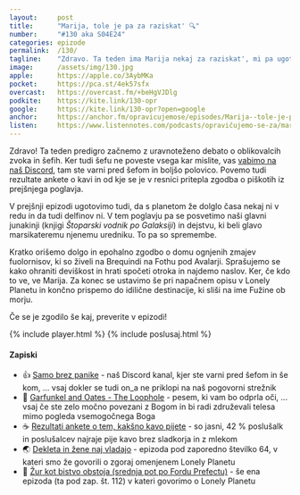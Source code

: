 ```yaml
---
layout: 	post
title:  	"Marija, tole je pa za raziskat' 🔍"
number: 	"#130 aka S04E24"
categories:	epizode
permalink:	/130/
tagline: 	"Zdravo. Ta teden ima Marija nekaj za raziskat', mi pa ugotovimo, da s planetom že dolgo časa nekaj ni v redu. Ampak tako je, vsaj delfini so (če niso to le ljudje reptili preoblečeni v delfine)."
image:		/assets/img/130.jpg
apple:		https://apple.co/3AybMKa
pocket:		https://pca.st/4ek57sfx
overcast:	https://overcast.fm/+beHgVJDlg
podkite:	https://kite.link/130-opr
google:		https://kite.link/130-opr?open=google
anchor:		https://anchor.fm/opravicujemose/episodes/Marija--tole-je-pa-za-raziskat-e1r2dpp
listen:		https://www.listennotes.com/podcasts/opravičujemo-se-za/marija-tole-je-pa-za-raziskat-sFwTeWLA1dq/embed/
---
```


Zdravo! Ta teden predigro začnemo z uravnoteženo debato o oblikovalcih zvoka in šefih. Ker tudi šefu ne poveste vsega kar mislite, vas [vabimo na naš Discord](https://opravicujemo.se/discord/), tam ste varni pred šefom in boljšo polovico. Povemo tudi rezultate ankete o kavi in od kje se je v resnici pritepla zgodba o piškotih iz prejšnjega poglavja. 

V prejšnji epizodi ugotovimo tudi, da s planetom že dolglo časa nekaj ni v redu in da tudi delfinov ni. V tem poglavju pa se posvetimo naši glavni junakinji (knjigi *Štoparski vodnik po Galaksiji*) in dejstvu, ki beli glavo marsikateremu njenemu uredniku. To pa so spremembe. 

Kratko orišemo dolgo in epohalno zgodbo o domu ognjenih zmajev fuolornisov, ki so živeli na Brequindi na Fothu pod Avalarji. Sprašujemo se kako ohraniti deviškost in hrati spočeti otroka in najdemo naslov. Ker, če kdo to ve, ve Marija. Za konec se ustavimo še pri napačnem opisu v Lonely Planetu in končno prispemo do idilične destinacije, ki sliši na ime Fužine ob morju. 

Če se je zgodilo še kaj, preverite v epizodi! 

{% include player.html %}
{% include poslusaj.html %}

<!--break-->

#### Zapiski

- 👍 [Samo brez panike](https://opravicujemo.se/discord/) - naš Discord kanal, kjer ste varni pred šefom in še kom, ... vsaj dokler se tudi on_a ne priklopi na naš pogovorni strežnik 
- 🍑 [Garfunkel and Oates - The Loophole](https://www.youtube.com/watch?v=j8ZF_R_j0OY) - pesem, ki vam bo odprla oči, ... vsaj če ste zelo močno povezani z Bogom in bi radi združevali telesa mimo pogleda vsemogočnega Boga 
- ☕️ [Rezultati ankete o tem, kakšno kavo pijete](https://twitter.com/opravicujemose/status/1592109586026201089) - so jasni, 42 % poslušalk in poslušalcev najraje pije kavo brez sladkorja in z mlekom 
- 🌏 [Dekleta in žene naj vladajo](https://opravicujemo.se/064/) - epizoda pod zaporedno številko 64, v kateri smo že govorili o zgoraj omenjenem Lonely Planetu
- 🎉 [Žur kot bistvo obstoja (srednja pot po Fordu Prefectu)](https://opravicujemo.se/112/) - še ena epizoda (ta pod zap. št. 112) v kateri govorimo o Lonely Planetu